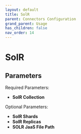 ```yaml
---
layout: default
title: SolR
parent: Connectors Configuration
grand_parent: Usage
has_children: false
nav_order: 14
---
```


# SolR



## Parameters 

Required Parameters:

- **SolR Collection**

Optional Parameters:

- **SolR Shards**
- **SolR Replicas**
- **SOLR JaaS File Path**